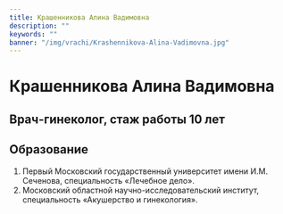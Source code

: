 ```yaml
---
title: Крашенникова Алина Вадимовна
description: ""
keywords: ""
banner: "/img/vrachi/Krashennikova-Alina-Vadimovna.jpg"
---
```


# Крашенникова Алина Вадимовна
## Врач-гинеколог, стаж работы 10 лет

## Образование

1. Первый Московский государственный университет имени И.М. Сеченова, специальность «Лечебное дело».
2. Московский областной научно-исследовательский институт, специальность «Акушерство и гинекология».



